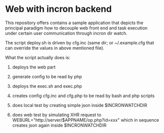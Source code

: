 # Web with incron backend

This repository offers contains a sample application
that depicts the principal paradigm how to decouple
web front end and task execution under certain user
communication through incron dir watch.

The script deploy.sh is driven by cfg.inc (same dir;
or ~/.example.cfg that can override the values in
above mentioned file).

What the script actually does is:
1. deploys the web part
2. generate config to be read by php
3. deploys the exec.sh and exec.php
4. creates config cfg.inc and cfg.php
   to be read by bash and php scripts

5. does local test by creating simple json
   inside $INCRONWATCHDIR
6. does web test by simulating XHR request to
   WEBURL="http://server/$APPNAME/op.php?id=xxx"
   which in sequence creates json again
   inside $INCRONWATCHDIR
